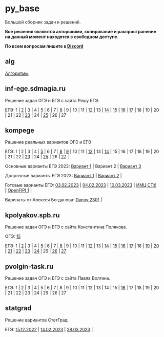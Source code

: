 # py_base
Большой сборник задач и решений.

**Все решения являются авторскими, копирование и распространение на данный момент находятся в свободном доступе.**

**По всем вопросам пишите в [Discord](https://discordapp.com/users/414556399830433795/)**

##  

## alg
[Алгоритмы](https://github.com/koka-land/py_base/wiki/%D0%90%D0%BB%D0%B3%D0%BE%D1%80%D0%B8%D1%82%D0%BC%D1%8B)

## inf-ege.sdmagia.ru
Решение задач ОГЭ и ЕГЭ с сайта Решу ЕГЭ.

ЕГЭ: 
1 |
[2](https://github.com/koka-land/py_base/tree/master/inf-ege.sdamgia.ru/gia_11/t_02) |
3 |
4 |
[5](https://github.com/koka-land/py_base/tree/master/inf-ege.sdamgia.ru/gia_11/t_05) |
6 |
7 |
[8](https://github.com/koka-land/py_base/tree/master/inf-ege.sdamgia.ru/gia_11/t_08) |
9 |
10 |
11 |
[12](https://github.com/koka-land/py_base/tree/master/inf-ege.sdamgia.ru/gia_11/t_12) |
13 |
[14](https://github.com/koka-land/py_base/tree/master/inf-ege.sdamgia.ru/gia_11/t_14) |
[15](https://github.com/koka-land/py_base/tree/master/inf-ege.sdamgia.ru/gia_11/t_15) |
[16](https://github.com/koka-land/py_base/tree/master/inf-ege.sdamgia.ru/gia_11/t_16) |
[17](https://github.com/koka-land/py_base/tree/master/inf-ege.sdamgia.ru/gia_11/t_17) |
18 |
19 |
20 |
21 |
22 |
[23](https://github.com/koka-land/py_base/tree/master/inf-ege.sdamgia.ru/gia_11/t_23) |
24 |
[25](https://github.com/koka-land/py_base/tree/master/inf-ege.sdamgia.ru/gia_11/t_25) |
26 |
27

## kompege
Решение реальных вариантов ОГЭ и ЕГЭ

ЕГЭ: 
1 |
2 |
3 |
4 |
[5](https://github.com/koka-land/py_base/tree/master/kompege/gia_11/tasks/t_05) |
6 |
7 |
[8](https://github.com/koka-land/py_base/tree/master/kompege/gia_11/tasks/t_08) |
[9](https://github.com/koka-land/py_base/tree/master/kompege/gia_11/tasks/t_09) |
10 |
11 |
[12](https://github.com/koka-land/py_base/tree/master/kompege/gia_11/tasks/t_12) |
13 |
[14](https://github.com/koka-land/py_base/tree/master/kompege/gia_11/tasks/t_14) |
15 |
16 |
17 |
18 |
19 |
20 |
21 |
22 |
[23](https://github.com/koka-land/py_base/tree/master/kompege/gia_11/tasks/t_23) |
24 |
[25](https://github.com/koka-land/py_base/tree/master/kompege/gia_11/tasks/t_25) |
26 |
[27](https://github.com/koka-land/py_base/tree/master/kompege/gia_11/tasks/t_27) |

Основные варианты ЕГЭ 2023:
[Вариант 1](https://github.com/koka-land/py_base/tree/master/kompege/gia_11/task_options/osnovnaya_1_2023) |
Вариант 2 |
[Вариант 3](https://github.com/koka-land/py_base/tree/master/kompege/gia_11/task_options/osnovnaya_3_2023) 

Досрочные варианты ЕГЭ 2023:
[Вариант 1](https://github.com/koka-land/py_base/tree/master/kompege/gia_11/task_options/dosrochniy_1_2023) | 
[Вариант 2](https://github.com/koka-land/py_base/tree/master/kompege/gia_11/task_options/dosrochniy_2_2023) |

Готовые варианты ЕГЭ: 
[03.02.2023](https://github.com/koka-land/py_base/tree/master/kompege/gia_11/task_options/03_02_2023) |
[04.02.2023](https://github.com/koka-land/py_base/tree/master/kompege/gia_11/task_options/04_02_2023) |
[10.03.2023](https://github.com/koka-land/py_base/tree/master/kompege/gia_11/task_options/10_03_2023) |
[ИМЦ СПб](https://github.com/koka-land/py_base/tree/master/kompege/gia_11/task_options/imc_spb) |
[OpenFIPI 1](https://github.com/koka-land/py_base/tree/master/kompege/gia_11/task_options/openfipi_1) |

Варинаты от Алексея Богданова:
[Danov 2301](https://github.com/koka-land/py_base/tree/master/kompege/gia_11/task_options/danov2302) |

## kpolyakov.spb.ru
Решение задач ОГЭ и ЕГЭ с сайта Константина Полякова.

ОГЭ:
[15](https://github.com/koka-land/py_base/tree/master/kpolyakov.spb.ru/gia_9/t_15)

ЕГЭ: 
1 |
[2](https://github.com/koka-land/py_base/tree/master/kpolyakov.spb.ru/gia_11/t_02) |
3 |
4 |
[5](https://github.com/koka-land/py_base/tree/master/kpolyakov.spb.ru/gia_11/t_05) |
6 |
7 |
[8](https://github.com/koka-land/py_base/tree/master/kpolyakov.spb.ru/gia_11/t_08) |
9 |
10 |
11 |
[12](https://github.com/koka-land/py_base/tree/master/kpolyakov.spb.ru/gia_11/t_12) |
13 |
[14](https://github.com/koka-land/py_base/tree/master/kpolyakov.spb.ru/gia_11/t_14) |
[15](https://github.com/koka-land/py_base/tree/master/kpolyakov.spb.ru/gia_11/t_15) |
[16](https://github.com/koka-land/py_base/tree/master/kpolyakov.spb.ru/gia_11/t_16) |
[17](https://github.com/koka-land/py_base/tree/master/kpolyakov.spb.ru/gia_11/t_17) |
18 |
[19](https://github.com/koka-land/py_base/tree/master/kpolyakov.spb.ru/gia_11/t_19) |
[20](https://github.com/koka-land/py_base/tree/master/kpolyakov.spb.ru/gia_11/t_20) |
[21](https://github.com/koka-land/py_base/tree/master/kpolyakov.spb.ru/gia_11/t_21) |
[22](https://github.com/koka-land/py_base/tree/master/kpolyakov.spb.ru/gia_11/t_22) |
[23](https://github.com/koka-land/py_base/tree/master/kpolyakov.spb.ru/gia_11/t_23) |
[24](https://github.com/koka-land/py_base/tree/master/kpolyakov.spb.ru/gia_11/t_24) |
25 |
[26](https://github.com/koka-land/py_base/tree/master/kpolyakov.spb.ru/gia_11/t_26) |
[27](https://github.com/koka-land/py_base/tree/master/kpolyakov.spb.ru/gia_11/t_27)

## pvolgin-task.ru
Решение задач ОГЭ и ЕГЭ с сайта Павла Волгина.

ЕГЭ: 
1 |
2 |
3 |
4 |
5 |
6 |
7 |
8 |
9 |
10 |
11 |
12 |
13 |
14 |
15 |
[16](https://github.com/koka-land/py_base/tree/master/pvolgin-task.ru/gia_11/t_16) |
17 |
18 |
19 |
20 |
21 |
22 |
23 |
24 |
25 |
26 |
27

## statgrad
Решение вариантов СтатГрад.

ЕГЭ: 
[15.12.2022](https://github.com/koka-land/py_base/tree/master/statgrad/15_12_2022) |
[14.02.2023](https://github.com/koka-land/py_base/tree/master/statgrad/14_02_2023) |
[28.03.2023](https://github.com/koka-land/py_base/tree/master/statgrad/28_03_2023) |
